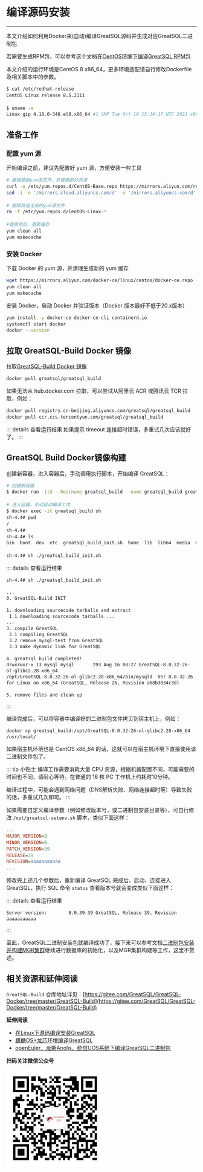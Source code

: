 # 编译源码安装
---

本文介绍如何利用Docker来(自动)编译GreatSQL源码并生成对应GreatSQL二进制包

若需要生成RPM包，可以参考这个文档[在CentOS环境下编译GreatSQL RPM包](https://gitee.com/GreatSQL/GreatSQL-Doc/blob/master/docs/build-greatsql-rpm-under-centos.md)

本文介绍的运行环境是CentOS 8 x86_64，更多环境适配请自行修改Dockerfile及相关脚本中的参数。
```bash
$ cat /etc/redhat-release
CentOS Linux release 8.5.2111

$ uname -a
Linux gip 4.18.0-348.el8.x86_64 #1 SMP Tue Oct 19 15:14:17 UTC 2021 x86_64 x86_64 x86_64 GNU/Linux
```
##  准备工作
###  配置 yum 源
开始编译之前，建议先配置好 yum 源，方便安装一些工具
```bash
# 直接替换yum源文件，并替换部分资源
curl -o /etc/yum.repos.d/CentOS-Base.repo https://mirrors.aliyun.com/repo/Centos-vault-8.5.2111.repo
sed -i -e '/mirrors.cloud.aliyuncs.com/d' -e '/mirrors.aliyuncs.com/d' /etc/yum.repos.d/CentOS-Base.repo

# 删除其他无用的yum源文件
rm -f /etc/yum.repos.d/CentOS-Linux-*

#替换完后，更新缓存
yum clean all
yum makecache
```

###  安装 Docker
下载 Docker 的 yum 源，并清理生成新的 yum 缓存
```bash
wget https://mirrors.aliyun.com/docker-ce/linux/centos/docker-ce.repo -O /etc/yum.repos.d/docker-ce.repo
yum clean all
yum makecache
```
安装 Docker，启动 Docker 并验证版本（Docker 版本最好不低于20.x版本）
```bash
yum install -y docker-ce docker-ce-cli containerd.io
systemctl start docker
docker --version
```

##  拉取 GreatSQL-Build Docker 镜像

拉取[GreatSQL-Build Docker 镜像](https://gitee.com/GreatSQL/GreatSQL-Docker/tree/master/GreatSQL-Build)

```bash
docker pull greatsql/greatsql_build
```

如果无法从 hub.docker.com 拉取，可以尝试从阿里云 ACR 或腾讯云 TCR 拉取，例如：

```bash
docker pull registry.cn-beijing.aliyuncs.com/greatsql/greatsql_build
docker pull ccr.ccs.tencentyun.com/greatsql/greatsql_build
```

::: details 查看运行结果
如果提示 timeout 连接超时错误，多重试几次应该就好了。
:::

##  GreatSQL Build Docker镜像构建

创建新容器，进入容器后，手动调用执行脚本，开始编译 GreatSQL：

```bash
# 创建新容器
$ docker run -itd --hostname greatsql_build --name greatsql_build greatsql/greatsql_build

# 进入容器，手动启动编译工作
$ docker exec -it greatsql_build sh
sh-4.4# pwd
/
sh-4.4#
sh-4.4# ls
bin  boot  dev  etc  greatsql_build_init.sh  home  lib  lib64  media  mnt  opt  proc  root  run  sbin  srv  sys  tmp  usr  var

sh-4.4# sh ./greatsql_build_init.sh
```

::: details 查看运行结果
```
sh-4.4# sh ./greatsql_build_init.sh

...
0. GreatSQL-Build INIT

1. downloading sourcecode tarballs and extract
 1.1 downloading sourcecode tarballs ...
...
3. compile GreatSQL
 3.1 compiling GreatSQL
 3.2 remove mysql-test from GreatSQL
 3.3 make dynamic link for GreatSQL

4. greatsql build completed!
drwxrwxr-x 13 mysql mysql       293 Aug 16 08:27 GreatSQL-8.0.32-26-ol-glibc2.28-x86_64
/opt/GreatSQL-8.0.32-26-ol-glibc2.28-x86_64/bin/mysqld  Ver 8.0.32-26 for Linux on x86_64 (GreatSQL, Release 26, Revision a68b3034c3d)

5. remove files and clean up 
```
:::

编译完成后，可以将容器中编译好的二进制包文件拷贝到宿主机上，例如：

```shell
docker cp greatsql_build:/opt/GreatSQL-8.0.32-26-ol-glibc2.28-x86_64 /usr/local/
```

如果宿主机环境也是 CentOS x86_64 的话，这就可以在宿主机环境下直接使用该二进制文件包了。

::: tip 小贴士
编译工作需要消耗大量 CPU 资源，根据机器配置不同，可能需要的时间也不同，请耐心等待。在普通的 16 核 PC 工作机上约耗时10分钟。

编译过程中，可能会遇到网络问题（DNS解析失败、网络连接超时等）导致失败的话，多重试几次即可。
:::

如果需要自定义编译参数（例如修改版本号，或二进制包安装目录等），可自行修改 `/opt/greatsql-setenv.sh` 脚本，类似下面这样：

```ini
...
MAJOR_VERSION=8
MINOR_VERSION=0
PATCH_VERSION=39
RELEASE=39
REVISION=aaaaaaaaaaa
...
```
修改完上述几个参数后，重新编译 GreatSQL 完成后，启动、连接进入 GreatSQL，执行 SQL 命令 `status` 查看版本号就会变成类似下面这样：

::: details 查看运行结果
```
Server version:        8.0.39-39 GreatSQL, Release 39, Revision aaaaaaaaaaa
```
:::

至此，GreatSQL二进制安装包就编译成功了，接下来可以参考文档[二进制包安装并构建MGR集群](./3-install-with-tarball.md)继续进行数据库的初始化，以及MGR集群构建等工作，这里不赘述。

##  相关资源和延伸阅读
`GreatSQL-Build` 仓库地址详见：[https://gitee.com/GreatSQL/GreatSQL-Docker/tree/master/GreatSQL-Build](https://gitee.com/GreatSQL/GreatSQL-Docker/tree/master/GreatSQL-Build)

**延伸阅读**

- [在Linux下源码编译安装GreatSQL](https://gitee.com/GreatSQL/GreatSQL-Doc/blob/master/docs/build-greatsql-with-source.md)
- [麒麟OS+龙芯环境编译GreatSQL](https://gitee.com/GreatSQL/GreatSQL-Doc/blob/master/docs/build-greatsql-with-source-under-kylin-and-loongson.md)
- [openEuler、龙蜥Anolis、统信UOS系统下编译GreatSQL二进制包](https://gitee.com/GreatSQL/GreatSQL-Doc/blob/master/docs/build-greatsql-under-openeuler-anolis-uos.md)


**扫码关注微信公众号**

![greatsql-wx](../greatsql-wx.jpg)
